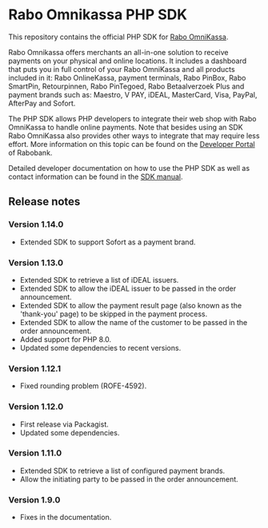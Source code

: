 # Rabo Omnikassa PHP SDK

This repository contains the official PHP SDK for [Rabo OmniKassa](https://www.rabobank.nl/omnikassa).

Rabo Omnikassa offers merchants an all-in-one solution to receive payments on your physical and online locations. It includes a dashboard that puts you in full control of your Rabo OmniKassa and all products included in it: Rabo OnlineKassa, payment terminals, Rabo PinBox, Rabo SmartPin, Retourpinnen, Rabo PinTegoed, Rabo Betaalverzoek Plus and payment brands such as: Maestro, V PAY, iDEAL, MasterCard, Visa, PayPal, AfterPay and Sofort.

The PHP SDK allows PHP developers to integrate their web shop with Rabo OmniKassa to handle online payments. Note that besides using an SDK Rabo OmniKassa also provides other ways to integrate that may require less effort. More information on this topic can be found on the [Developer Portal](https://developer.rabobank.nl/overview/rabo-omnikassa) of Rabobank.

Detailed developer documentation on how to use the PHP SDK as well as contact information can be found in the [SDK manual](https://github.com/rabobank-nederland/omnikassa-sdk-doc/blob/main/README.md).

## Release notes

### Version 1.14.0
* Extended SDK to support Sofort as a payment brand.

### Version 1.13.0
* Extended SDK to retrieve a list of iDEAL issuers.
* Extended SDK to allow the iDEAL issuer to be passed in the order announcement.
* Extended SDK to allow the payment result page (also known as the 'thank-you' page) to be skipped in the payment process.
* Extended SDK to allow the name of the customer to be passed in the order announcement.
* Added support for PHP 8.0.
* Updated some dependencies to recent versions.

### Version 1.12.1
* Fixed rounding problem (ROFE-4592).

### Version 1.12.0
* First release via Packagist.
* Updated some dependencies.

### Version 1.11.0
* Extended SDK to retrieve a list of configured payment brands.
* Allow the initiating party to be passed in the order announcement.

### Version 1.9.0
* Fixes in the documentation.
